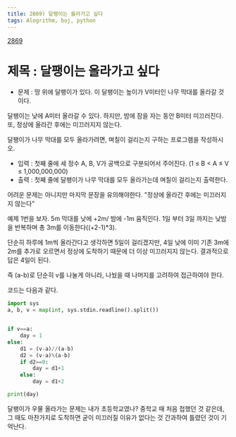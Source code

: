 ```yaml
---
title: 2869) 달팽이는 올라가고 싶다
tags: Alogrithm, boj, python
---
```


[2869](https://www.acmicpc.net/problem/2869)

# 제목 : 달팽이는 올라가고 싶다


- 문제 : 땅 위에 달팽이가 있다. 이 달팽이는 높이가 V미터인 나무 막대를 올라갈 것이다.

달팽이는 낮에 A미터 올라갈 수 있다. 하지만, 밤에 잠을 자는 동안 B미터 미끄러진다. 또, 정상에 올라간 후에는 미끄러지지 않는다.

달팽이가 나무 막대를 모두 올라가려면, 며칠이 걸리는지 구하는 프로그램을 작성하시오.

- 입력 : 첫째 줄에 세 정수 A, B, V가 공백으로 구분되어서 주어진다. (1 ≤ B < A ≤ V ≤ 1,000,000,000)
- 출력 : 첫째 줄에 달팽이가 나무 막대를 모두 올라가는데 며칠이 걸리는지 출력한다.


어려운 문제는 아니지만 마지막 문장을 유의해야한다. "정상에 올라간 후에는 미끄러지지 않는다"

예제 1번을 보자. 5m 막대를 낮에 +2m/ 밤에 -1m 움직인다. 1일 부터 3일 까지는 낮밤을 반복하며 총 3m를 이동한다((+2-1)*3). 

단순히 하루에 1m씩 올라간다고 생각하면 5일이 걸리겠지만, 4일 낮에 이미 기존 3m에 2m를 추가로 오르면서 정상에 도착하기 때문에 더 이상 미끄러지지 않는다. 결과적으로 답은 4일이 된다.

즉 (a-b)로 단순히 v를 나눌게 아니라, 나눴을 때 나머지를 고려하여 접근하여야 한다.

코드는 다음과 같다.

```python
import sys
a, b, v = map(int, sys.stdin.readline().split())


if v==a:
    day = 1
else:
    d1 = (v-a)//(a-b)
    d2 = (v-a)%(a-b)
    if d2==0:
        day = d1+1
    else:
        day = d1+2

print(day)
```


달팽이가 우물 올라가는 문제는 내가 초등학교였나? 중학교 때 처음 접했던 것 같은데, 그 때도 마찬가지로 도착하면 굳이 미끄러질 이유가 없다는 것 간과하여 틀렸던 것이 기억난다.









